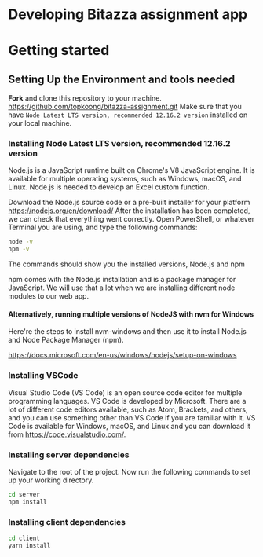 # Developing Bitazza assignment app

# Getting started

## Setting Up the Environment and tools needed

**Fork** and clone this repository to your machine. https://github.com/topkoong/bitazza-assignment.git
Make sure that you have `Node Latest LTS version, recommended 12.16.2 version` installed on your local machine.

### Installing Node Latest LTS version, recommended 12.16.2 version

Node.js is a JavaScript runtime built on Chrome's V8 JavaScript engine. It is available for multiple operating systems, such as Windows, macOS, and Linux. Node.js is needed to develop an Excel custom function.

Download the Node.js source code or a pre-built installer for your platform https://nodejs.org/en/download/
After the installation has been completed, we can check that everything went correctly. Open PowerShell, or whatever Terminal you are using, and type the following commands:

```bash
node -v
npm -v
```

The commands should show you the installed versions, Node.js and npm

npm comes with the Node.js installation and is a package manager for JavaScript. We will use that a lot when we are installing different node modules to our web app.

#### Alternatively, running multiple versions of NodeJS with nvm for Windows

Here're the steps to install nvm-windows and then use it to install Node.js and Node Package Manager (npm).

https://docs.microsoft.com/en-us/windows/nodejs/setup-on-windows

### Installing VSCode

Visual Studio Code (VS Code) is an open source code editor for multiple programming languages. VS Code is developed by Microsoft. There are a lot of different code editors available, such as Atom, Brackets, and others, and you can use something other than VS Code if you are familiar with it. VS Code is available for Windows, macOS, and Linux and you can download it from https://code.visualstudio.com/.

### Installing server dependencies

Navigate to the root of the project. Now run the following commands to set up your working directory.

```bash
cd server
npm install
```

### Installing client dependencies

```bash
cd client
yarn install
```
